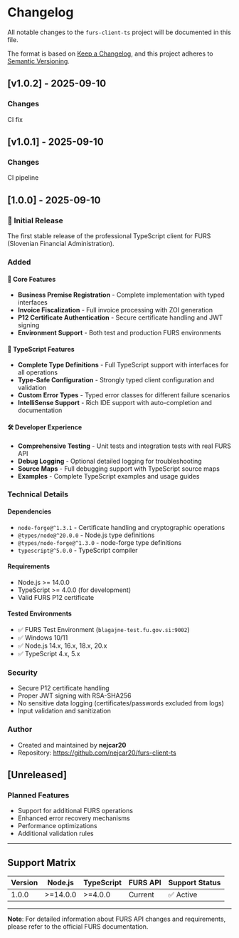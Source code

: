 # Changelog

All notable changes to the `furs-client-ts` project will be documented in this file.

The format is based on [Keep a Changelog](https://keepachangelog.com/en/1.0.0/),
and this project adheres to [Semantic Versioning](https://semver.org/spec/v2.0.0.html).

## [v1.0.2] - 2025-09-10

### Changes
CI fix

## [v1.0.1] - 2025-09-10

### Changes

CI pipeline

## [1.0.0] - 2025-09-10

### 🎉 Initial Release

The first stable release of the professional TypeScript client for FURS (Slovenian Financial Administration).

### Added

#### 🏢 Core Features

- **Business Premise Registration** - Complete implementation with typed interfaces
- **Invoice Fiscalization** - Full invoice processing with ZOI generation
- **P12 Certificate Authentication** - Secure certificate handling and JWT signing
- **Environment Support** - Both test and production FURS environments

#### 🎯 TypeScript Features

- **Complete Type Definitions** - Full TypeScript support with interfaces for all operations
- **Type-Safe Configuration** - Strongly typed client configuration and validation
- **Custom Error Types** - Typed error classes for different failure scenarios
- **IntelliSense Support** - Rich IDE support with auto-completion and documentation

#### 🛠️ Developer Experience

- **Comprehensive Testing** - Unit tests and integration tests with real FURS API
- **Debug Logging** - Optional detailed logging for troubleshooting
- **Source Maps** - Full debugging support with TypeScript source maps
- **Examples** - Complete TypeScript examples and usage guides

### Technical Details

#### Dependencies

- `node-forge@^1.3.1` - Certificate handling and cryptographic operations
- `@types/node@^20.0.0` - Node.js type definitions
- `@types/node-forge@^1.3.0` - node-forge type definitions
- `typescript@^5.0.0` - TypeScript compiler

#### Requirements

- Node.js >= 14.0.0
- TypeScript >= 4.0.0 (for development)
- Valid FURS P12 certificate

#### Tested Environments

- ✅ FURS Test Environment (`blagajne-test.fu.gov.si:9002`)
- ✅ Windows 10/11
- ✅ Node.js 14.x, 16.x, 18.x, 20.x
- ✅ TypeScript 4.x, 5.x

### Security

- Secure P12 certificate handling
- Proper JWT signing with RSA-SHA256
- No sensitive data logging (certificates/passwords excluded from logs)
- Input validation and sanitization

### Author

- Created and maintained by **nejcar20**
- Repository: https://github.com/nejcar20/furs-client-ts

## [Unreleased]

### Planned Features

- Support for additional FURS operations
- Enhanced error recovery mechanisms
- Performance optimizations
- Additional validation rules

---

## Support Matrix

| Version | Node.js  | TypeScript | FURS API | Support Status |
| ------- | -------- | ---------- | -------- | -------------- |
| 1.0.0   | >=14.0.0 | >=4.0.0    | Current  | ✅ Active      |

---

**Note**: For detailed information about FURS API changes and requirements, please refer to the official FURS documentation.
